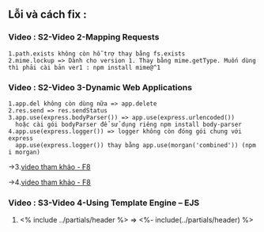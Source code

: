 ## Lỗi và cách fix :

### Video : S2-Video 2-Mapping Requests
    1.path.exists không còn hỗ trợ thay bằng fs.exists
    2.mime.lockup => Dành cho version 1. Thay bằng mime.getType. Muốn dùng thì phải cài bản ver1 : npm install mime@^1
### Video : S2-Video 3-Dynamic Web Applications
    1.app.del không còn dùng nữa => app.delete
    2.res.send => res.sendStatus
    3.app.use(express.bodyParser()) => app.use(express.urlencoded())
      hoặc cài gói bodyParser để sử dụng riêng npm install body-parser 
    4.app.use(express.logger()) => logger không còn đóng gói chung với express 
      app.use(express.logger()) thay bằng app.use(morgan('combined')) (npm i morgan)
   ->3.[video tham khảo - F8](https://www.youtube.com/watch?v=LlfdqnK28Cg&list=PL_-VfJajZj0VatBpaXkEHK_UPHL7dW6I3&index=16)
   
   ->4.[video tham khảo - F8](https://youtu.be/seI--u0hSeg?list=PL_-VfJajZj0VatBpaXkEHK_UPHL7dW6I3)
### Video : S3-Video 4-Using Template Engine – EJS
  1. <% include ../partials/header %> => <%- include(../partials/header) %>
